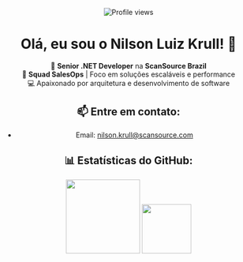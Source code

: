 <div align="center">
  
![Profile views](https://komarev.com/ghpvc/?username=NILSON-KRULL-SCANSOURCE)

# Olá, eu sou o Nilson Luiz Krull! 👋

🚀 **Senior .NET Developer** na **ScanSource Brazil**  
🎯 **Squad SalesOps** | Foco em soluções escaláveis e performance  
💻 Apaixonado por arquitetura e desenvolvimento de software

## 📫 Entre em contato:
- Email: [nilson.krull@scansource.com](mailto:nilson.krull@scansource.com)

## 📊 Estatísticas do GitHub:
</div>

<div align="center">
  <img height="150" src="https://github-readme-stats.vercel.app/api?username=NILSON-KRULL-SCANSOURCE&show_icons=true&title_color=ffffff&icon_color=ffffff&text_color=ffffff&bg_color=45deg,D71925,F47920,F79440&locale=pt-br" />
  <img height="100" src="https://github-readme-stats.vercel.app/api/top-langs/?username=NILSON-KRULL-SCANSOURCE&title_color=ffffff&icon_color=ffffff&text_color=ffffff&bg_color=45deg,D71925,F47920,F79440&locale=pt-br" />
</div>
